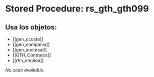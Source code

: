 # Stored Procedure: rs_gth_gth099

## Usa los objetos:
- [[gen_ccosto]]
- [[gen_compania]]
- [[gen_sucursal]]
- [[GTH_Contratos]]
- [[rhh_emplea]]

*No code available.*
